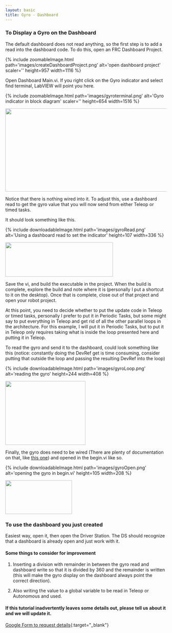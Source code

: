```yaml
---
layout: basic
title: Gyro - Dashboard
---
```


### To Display a Gyro on the Dashboard

The default dashboard does not read anything, so the first step is to add a read into the dashboard code. To do this, open an FRC Dashboard Project.

{% include zoomableImage.html path='images/createDashboardProject.png' alt='open dashboard project' scaler='' height=957 width=1116 %}

Open Dashboard Main.vi. If you right click on the Gyro indicator and select find terminal, LabVIEW will point you here.

{% include zoomableImage.html path='images/gyroterminal.png' alt='Gyro indicator in block diagram' scaler='' height=654 width=1516 %}

<img alt="" src="examples\gyro\gyroterminal.png" style="width: 601px; height: 259px;" />

Notice that there is nothing wired into it. To adjust this, use a dashboard read to get the gyro value that you will now send from either Teleop or timed tasks.

It should look something like this.

{% include downloadableImage.html path='images/gyroRead.png' alt='Using a dashboard read to set the indicator' height=107 width=336 %}

[<img alt="" src="examples\gyro\gyroRead.png" style="width: 336px; height: 107px;" />](https://docs.google.com/uc?export=download&id=0BwEBnEBtHotGUmhKLV8zZ0dZYkU)

Save the vi, and build the executable in the project. When the build is complete, explore the build and note where it is (personally I put a shortcut to it on the desktop). Once that is complete, close out of that project and open your robot project.

At this point, you need to decide whether to put the update code in Teleop or timed tasks, personally I prefer to put it in Periodic Tasks, but some might say to put everything in Teleop and get rid of all the other parallel loops in the architecture. For this example, I will put it in Periodic Tasks, but to put it in Teleop only requires taking what is inside the loop presented here and putting it in Teleop.

To read the gyro and send it to the dashboard, could look something like this (notice: constantly doing the DevRef get is time consuming, consider putting that outside the loop and passing the resulting DevRef into the loop)

{% include downloadableImage.html path='images/gyroLoop.png' alt='reading the gyro' height=244 width=408 %}

[<img alt="" src="examples\gyro\gyroLoop.png" style="width: 250px; height: 199px;" />](https://docs.google.com/uc?export=download&id=0BwEBnEBtHotGVEplV3hVM2dXWVk)

Finally, the gyro does need to be wired (There are plenty of documentation on that, like [this one](http://team358.org/files/programming/ControlSystem2015-2019/#gyro)) and opened in the begin.vi like so.

{% include downloadableImage.html path='images/gyroOpen.png' alt='opening the gyro in begin.vi' height=105 width=208 %}

[<img alt="" src="examples\gyro\gyroOpen.png" style="width: 208px; height: 105px;" />](https://docs.google.com/uc?export=download&id=0BwEBnEBtHotGUWdmOE5zcXFHRms)

### To use the dashboard you just created

Easiest way, open it, then open the Driver Station. The DS should recognize that a dashboard is already open and just work with it.

#### Some things to consider for improvement

1. Inserting a division with remainder in between the gyro read and dashboard write so that it is divided by 360 and the remainder is written (this will make the gyro display on the dashboard always point the correct direction).

2. Also writing the value to a global variable to be read in Teleop or Autonomous and used.

#### If this tutorial inadvertently leaves some details out, please tell us about it and we will update it.

[Google Form to request details](https://docs.google.com/a/harding.edu/forms/d/1CVKshcWipp6sm_QeKU9u_3dJnu0uTtFmsTgOA1soPP0/viewform?usp=send_form){:target="_blank"}
